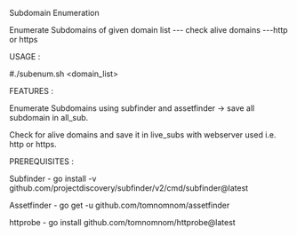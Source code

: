 Subdomain Enumeration

Enumerate Subdomains of given domain list --- check alive domains ---http or https

USAGE :

#./subenum.sh <domain_list>

FEATURES :

Enumerate Subdomains using subfinder and assetfinder -> save all subdomain in all_sub.

Check for alive domains and save it in live_subs with webserver used i.e. http or https.

PREREQUISITES :

Subfinder - go install -v github.com/projectdiscovery/subfinder/v2/cmd/subfinder@latest

Assetfinder - go get -u github.com/tomnomnom/assetfinder

httprobe - go install github.com/tomnomnom/httprobe@latest
